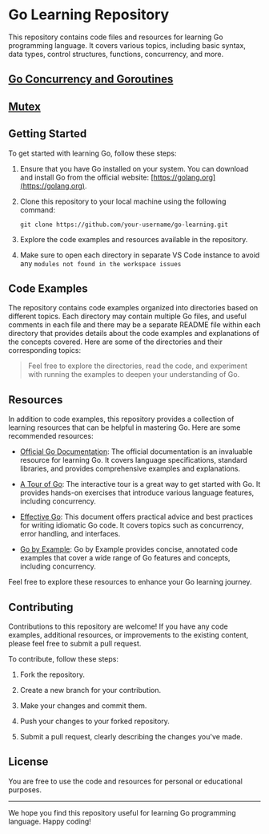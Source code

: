 # Go Learning Repository

This repository contains code files and resources for learning Go programming language. It covers various topics, including basic syntax, data types, control structures, functions, concurrency, and more.

## [Go Concurrency and Goroutines](Notes/concurrencyandgoroutines.md)

## [Mutex](Code/27mutexAndAwaitGroup)

## Getting Started

To get started with learning Go, follow these steps:

1. Ensure that you have Go installed on your system. You can download and install Go from the official website: [https://golang.org](https://golang.org).

2. Clone this repository to your local machine using the following command:

   ```
   git clone https://github.com/your-username/go-learning.git
   ```

3. Explore the code examples and resources available in the repository.
4. Make sure to open each directory in separate VS Code instance to avoid any `modules not found in the workspace issues`

## Code Examples

The repository contains code examples organized into directories based on different topics. Each directory may contain multiple Go files, and useful comments in each file and there may be a separate README file within each directory that provides details about the code examples and explanations of the concepts covered.
Here are some of the directories and their corresponding topics:

> Feel free to explore the directories, read the code, and experiment with running the examples to deepen your understanding of Go.

## Resources

In addition to code examples, this repository provides a collection of learning resources that can be helpful in mastering Go. Here are some recommended resources:

- [Official Go Documentation](https://golang.org/doc/): The official documentation is an invaluable resource for learning Go. It covers language specifications, standard libraries, and provides comprehensive examples and explanations.

- [A Tour of Go](https://tour.golang.org/welcome/1): The interactive tour is a great way to get started with Go. It provides hands-on exercises that introduce various language features, including concurrency.

- [Effective Go](https://golang.org/doc/effective_go.html): This document offers practical advice and best practices for writing idiomatic Go code. It covers topics such as concurrency, error handling, and interfaces.

- [Go by Example](https://gobyexample.com/): Go by Example provides concise, annotated code examples that cover a wide range of Go features and concepts, including concurrency.

Feel free to explore these resources to enhance your Go learning journey.

## Contributing

Contributions to this repository are welcome! If you have any code examples, additional resources, or improvements to the existing content, please feel free to submit a pull request.

To contribute, follow these steps:

1. Fork the repository.

2. Create a new branch for your contribution.

3. Make your changes and commit them.

4. Push your changes to your forked repository.

5. Submit a pull request, clearly describing the changes you've made.

## License

You are free to use the code and resources for personal or educational purposes.

---

We hope you find this repository useful for learning Go programming language. Happy coding!

